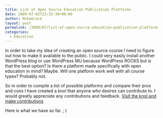 ```yaml
---
title: List of Open Source Education Publication Platforms
date: 2009-07-02T23:33:38+00:00
author: MikeGrace
layout: post
permalink: /2009/07/list-of-open-source-education-publication-platforms/
categories:
  - Education
---
```

In order to take my idea of creating an open source course I need to figure out how to make it available to the public. I could very easily install another WordPress blog or use WordPress MU because WordPress ROCKS but is that the best option? Is there a platform made specifically with open education in mind? Maybe. Will one platform work well with all course types? Probably not.

So in order to compile a list of possible platforms and compare their pros and cons I have created a knol that anyone who desires can contribute to. I would greatly appreciate any contributions and feedback. [Visit the knol and make contributions](http://knol.google.com/k/michael-grace/open-source-education-platforms/av2lz9jb3mvx/1#)

Here is what we have so far. ; )